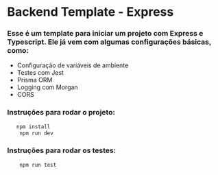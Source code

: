 # Backend Template - Express

### Esse é um template para iniciar um projeto com Express e Typescript. Ele já vem com algumas configurações básicas, como:

- Configuração de variáveis de ambiente
- Testes com Jest
- Prisma ORM
- Logging com Morgan
- CORS

### Instruções para rodar o projeto:

```bash
   npm install
    npm run dev
```

### Instruções para rodar os testes:

```bash
    npm run test
```

